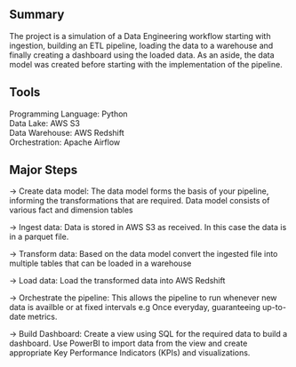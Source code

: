 ## Summary

The project is a simulation of a Data Engineering workflow starting with ingestion, building an ETL pipeline, loading the data to a warehouse and finally creating a dashboard using the loaded data. 
As an aside, the data model was created before starting with the implementation of the pipeline.

## Tools

Programming Language: Python\
Data Lake: AWS S3\
Data Warehouse: AWS Redshift\
Orchestration: Apache Airflow

## Major Steps

-> Create data model: The data model forms the basis of your pipeline, informing the transformations that are required. Data model consists of various fact and dimension tables

-> Ingest data: Data is stored in AWS S3 as received. In this case the data is in a parquet file.

-> Transform data: Based on the data model convert the ingested file into multiple tables that can be loaded in a warehouse

-> Load data: Load the transformed data into AWS Redshift

-> Orchestrate the pipeline: This allows the pipeline to run whenever new data is availble or at fixed intervals e.g Once everyday, guaranteeing up-to-date metrics.

-> Build Dashboard: Create a view using SQL for the required data to build a dashboard. Use PowerBI to import data from the view and create appropriate Key Performance Indicators (KPIs) and visualizations.
